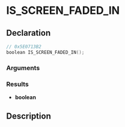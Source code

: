 # IS_SCREEN_FADED_IN

## Declaration
```cpp
// 0x5E0713B2
boolean IS_SCREEN_FADED_IN();
```

### Arguments

### Results
- **boolean**

## Description
